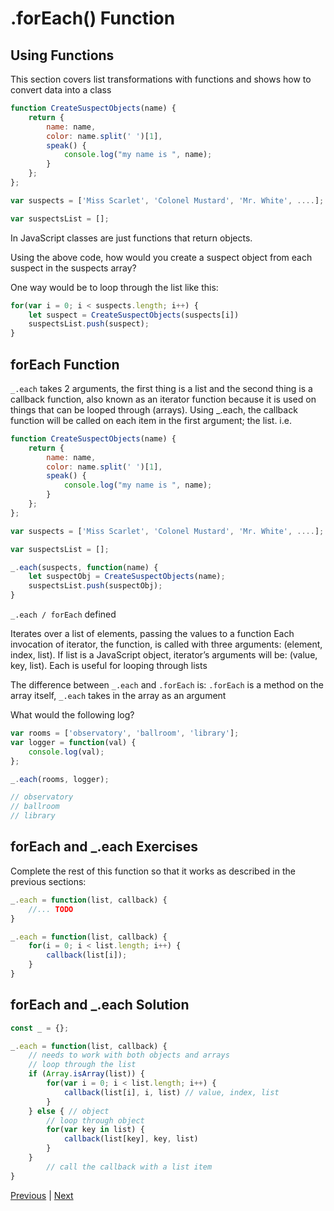 # .forEach() Function

## Using Functions

This section covers list transformations with functions and shows how to convert data into a class

```js
function CreateSuspectObjects(name) {
    return {
        name: name,
        color: name.split(' ')[1],
        speak() {
            console.log("my name is ", name);
        }
    };
};

var suspects = ['Miss Scarlet', 'Colonel Mustard', 'Mr. White', ....];

var suspectsList = [];
```

In JavaScript classes are just functions that return objects.

Using the above code, how would you create a suspect object from each suspect in the suspects array?

One way would be to loop through the list like this:

```js
for(var i = 0; i < suspects.length; i++) {
    let suspect = CreateSuspectObjects(suspects[i])
    suspectsList.push(suspect);
}
```

## forEach Function

`_.each` takes 2 arguments, the first thing is a list and the second thing is a callback function, also known as an iterator function because it is used on things that can be looped through (arrays). Using _.each, the callback function will be called on each item in the first argument; the list. i.e.

```js
function CreateSuspectObjects(name) {
    return {
        name: name,
        color: name.split(' ')[1],
        speak() {
            console.log("my name is ", name);
        }
    };
};

var suspects = ['Miss Scarlet', 'Colonel Mustard', 'Mr. White', ....];

var suspectsList = [];

_.each(suspects, function(name) {
    let suspectObj = CreateSuspectObjects(name);
    suspectsList.push(suspectObj);
}
```

`_.each / forEach` defined

Iterates over a list of elements, passing the values to a function
Each invocation of iterator, the function, is called with three arguments: (element, index, list). If list is a JavaScript object, iterator’s arguments will be: (value, key, list).
Each is useful for looping through lists

The difference between `_.each` and `.forEach` is: `.forEach` is a method on the array itself, `_.each` takes in the array as an argument

What would the following log?

```js
var rooms = ['observatory', 'ballroom', 'library'];
var logger = function(val) {
    console.log(val);
};

_.each(rooms, logger);
```

```js
// observatory
// ballroom
// library
```

## forEach and _.each Exercises

Complete the rest of this function so that it works as described in the previous sections:

```js
_.each = function(list, callback) {
    //... TODO
}
```

```js
_.each = function(list, callback) {
    for(i = 0; i < list.length; i++) {
        callback(list[i]);
    }
}
```

## forEach and _.each Solution

```js
const _ = {};

_.each = function(list, callback) {
    // needs to work with both objects and arrays
    // loop through the list
    if (Array.isArray(list)) {
        for(var i = 0; i < list.length; i++) {
            callback(list[i], i, list) // value, index, list
        }
    } else { // object
        // loop through object
        for(var key in list) {
            callback(list[key], key, list) 
        }
    }
        // call the callback with a list item
}
```

[Previous](03.List-transformations.md) | [Next](05.map-function.md)
